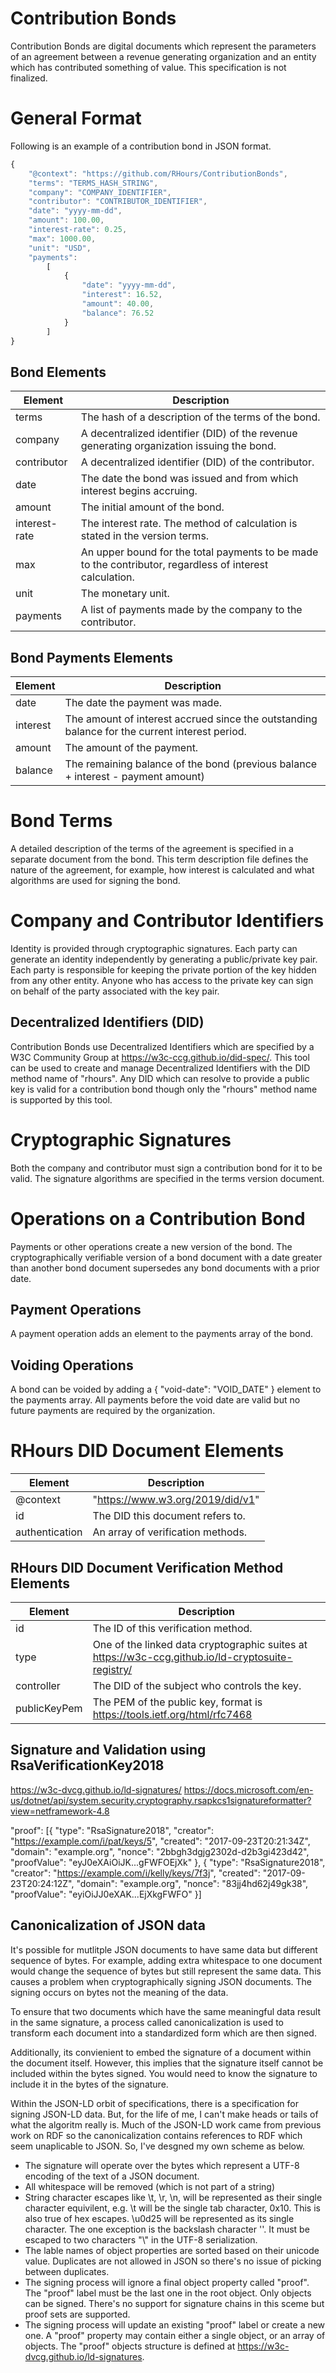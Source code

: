 # Contribution Bonds
Contribution Bonds are digital documents which represent the parameters of an agreement between a revenue generating organization and an entity which has contributed something of value. This specification is not finalized.

# General Format
Following is an example of a contribution bond in JSON format.

```javascript
{
    "@context": "https://github.com/RHours/ContributionBonds",
    "terms": "TERMS_HASH_STRING",
    "company": "COMPANY_IDENTIFIER",
    "contributor": "CONTRIBUTOR_IDENTIFIER",
    "date": "yyyy-mm-dd",
    "amount": 100.00,
    "interest-rate": 0.25,
    "max": 1000.00,
    "unit": "USD",
    "payments": 
        [
            {
                "date": "yyyy-mm-dd",
                "interest": 16.52,
                "amount": 40.00,
                "balance": 76.52
            }
        ]
}
```

## Bond Elements
Element             | Description
-------             | -----------
terms               | The hash of a description of the terms of the bond.
company             | A decentralized identifier (DID) of the revenue generating organization issuing the bond.
contributor         | A decentralized identifier (DID) of the contributor.
date                | The date the bond was issued and from which interest begins accruing.
amount              | The initial amount of the bond.
interest-rate       | The interest rate. The method of calculation is stated in the version terms.
max                 | An upper bound for the total payments to be made to the contributor, regardless of interest calculation.
unit                | The monetary unit.
payments            | A list of payments made by the company to the contributor.

## Bond Payments Elements
Element             | Description
-------             | -----------
date                | The date the payment was made.
interest            | The amount of interest accrued since the outstanding balance for the current interest period.
amount              | The amount of the payment.
balance             | The remaining balance of the bond (previous balance + interest - payment amount)


# Bond Terms
A detailed description of the terms of the agreement is specified in a separate document from the bond. This term description file defines the nature of the agreement, for example, how interest is calculated and what algorithms are used for signing the bond.

# Company and Contributor Identifiers
Identity is provided through cryptographic signatures. Each party can generate an identity independently by generating a public/private key pair. Each party is responsible for keeping the private portion of the key hidden from any other entity. Anyone who has access to the private key can sign on behalf of the party associated with the key pair.

## Decentralized Identifiers (DID)
Contribution Bonds use Decentralized Identifiers which are specified by a W3C Community Group at https://w3c-ccg.github.io/did-spec/. This tool can be used to create and manage Decentralized Identifiers with the DID method name of "rhours". Any DID which can resolve to provide a public key is valid for a contribution bond though only the "rhours" method name is supported by this tool.

# Cryptographic Signatures
Both the company and contributor must sign a contribution bond for it to be valid. The signature algorithms are specified in the terms version document.

# Operations on a Contribution Bond
Payments or other operations create a new version of the bond. The cryptographically verifiable version of a bond document with a date greater than another bond document supersedes any bond documents with a prior date.

## Payment Operations
A payment operation adds an element to the payments array of the bond.

## Voiding Operations
A bond can be voided by adding a { "void-date": "VOID_DATE" } element to the payments array. All payments before the void date are valid but no future payments are required by the organization.


# RHours DID Document Elements
Element             | Description
-------             | -----------
@context            | "https://www.w3.org/2019/did/v1"
id                  | The DID this document refers to.
authentication      | An array of verification methods.


## RHours DID Document Verification Method Elements
Element             | Description
-------             | -----------
id                  | The ID of this verification method.
type                | One of the linked data cryptographic suites at https://w3c-ccg.github.io/ld-cryptosuite-registry/
controller          | The DID of the subject who controls the key.
publicKeyPem        | The PEM of the public key, format is https://tools.ietf.org/html/rfc7468


## Signature and Validation using RsaVerificationKey2018
https://w3c-dvcg.github.io/ld-signatures/
https://docs.microsoft.com/en-us/dotnet/api/system.security.cryptography.rsapkcs1signatureformatter?view=netframework-4.8


"proof": [{
    "type": "RsaSignature2018",
    "creator": "https://example.com/i/pat/keys/5",
    "created": "2017-09-23T20:21:34Z",
    "domain": "example.org",
    "nonce": "2bbgh3dgjg2302d-d2b3gi423d42",
    "proofValue": "eyJ0eXAiOiJK...gFWFOEjXk"
  }, {
    "type": "RsaSignature2018",
    "creator": "https://example.com/i/kelly/keys/7f3j",
    "created": "2017-09-23T20:24:12Z",
    "domain": "example.org",
    "nonce": "83jj4hd62j49gk38",
    "proofValue": "eyiOiJJ0eXAK...EjXkgFWFO"
  }]

  ## Canonicalization of JSON data
  It's possible for mutlitple JSON documents to have same data but different sequence of bytes. For example, adding extra whitespace to one document would change the sequence of bytes but still represent the same data. This causes a problem when cryptographically signing JSON documents. The signing occurs on bytes not the meaning of the data. 

  To ensure that two documents which have the same meaningful data result in the same signature, a process called canonicalization is used to transform each document into a standardized form which are then signed.

  Additionally, its convienient to embed the signature of a document within the document itself. However, this implies that the signature itself cannot be included within the bytes signed. You would need to know the signature to include it in the bytes of the signature.

  Within the JSON-LD orbit of specifications, there is a specification for signing JSON-LD data. But, for the life of me, I can't make heads or tails of what the algoritm really is. Much of the JSON-LD work came from previous work on RDF so the canonicalization contains references to RDF which seem unaplicable to JSON. So, I've desgned my own scheme as below.

  * The signature will operate over the bytes which represent a UTF-8 encoding of the text of a JSON document.
  * All whitespace will be removed (which is not part of a string)
  * String character escapes like \t, \r, \n, will be represented as their single character equivilent, e.g. \t will be the single tab character, 0x10. This is also true of hex escapes. \u0d25 will be represented as its single character. The one exception is the backslash character '\'. It must be escaped to two characters "\\" in the UTF-8 serialization.
  * The lable names of object properties are sorted based on their unicode value. Duplicates are not allowed in JSON so there's no issue of picking between duplicates.
  * The signing process will ignore a final object property called "proof". The "proof" label must be the last one in the root object. Only objects can be signed. There's no support for signature chains in this sceme but proof sets are supported.
  * The signing process will update an existing "proof" label or create a new one. A "proof" property may contain either a single object, or an array of objects. The "proof" objects structure is defined  at https://w3c-dvcg.github.io/ld-signatures.


